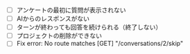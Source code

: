 - [ ] アンケートの最初に質問が表示されない
- [ ] AIからのレスポンスがない
- [ ] ターンが終わっても回答を続けられる（終了しない）
- [ ] プロジェクトの削除ができない
- [ ] Fix error: No route matches [GET] "/conversations/2/skip"